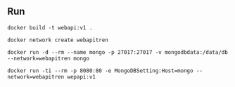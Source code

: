 ﻿## Run

`docker build -t webapi:v1 .`

`docker network create webapitren`

`docker run -d --rm --name mongo -p 27017:27017 -v mongodbdata:/data/db --network=webapitren mongo`

`docker run -ti --rm -p 8080:80 -e MongoDBSetting:Host=mongo --network=webapitren wepapi:v1`